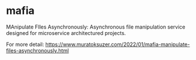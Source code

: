 # mafia
MAnipulate FIles Asynchronously: Asynchronous file manipulation service designed for microservice architectured projects.

For more detail: https://www.muratoksuzer.com/2022/01/mafia-manipulate-files-asynchronously.html
